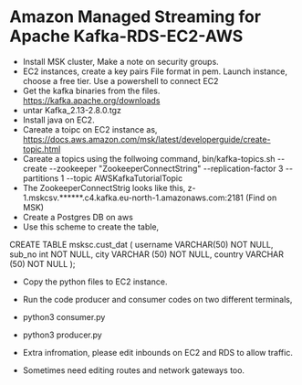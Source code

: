 # Amazon Managed Streaming for Apache Kafka-RDS-EC2-AWS
- Install MSK cluster, Make a note on security groups.
- EC2 instances, create a key pairs
            File format in pem. 
            Launch instance, choose a free tier. 
            Use a powershell to connect EC2
- Get the kafka binaries from the files.
  https://kafka.apache.org/downloads
- untar Kafka_2.13-2.8.0.tgz
- Install java on EC2.
- Careate a toipc on EC2 instance as, https://docs.aws.amazon.com/msk/latest/developerguide/create-topic.html
- Careate a topics using the follwoing command, bin/kafka-topics.sh --create --zookeeper "ZookeeperConnectString" --replication-factor 3 --partitions 1 --topic AWSKafkaTutorialTopic
- The ZookeeperConnectStrig looks like this, z-1.mskcsv.******.c4.kafka.eu-north-1.amazonaws.com:2181 (Find on MSK)
- Create a Postgres DB on aws
- Use this scheme to create the table,

CREATE TABLE msksc.cust_dat (
username VARCHAR(50) NOT NULL,
sub_no int NOT NULL,
city VARCHAR (50) NOT NULL,
country VARCHAR (50) NOT NULL
);

- Copy the python files to EC2 instance.
- Run the code producer and consumer codes on two different terminals,
- python3 consumer.py
- python3 producer.py

- Extra infromation, please edit inbounds on EC2 and RDS to allow traffic.
- Sometimes need editing routes and network gateways too.


